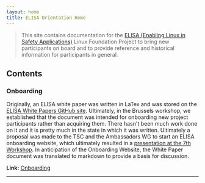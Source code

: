 ```yaml
---
layout: home
title: ELISA Orientation Home
---
```


> This site contains documentation for the [ELISA (Enabling Linux in Safety Applications)](https://www.elisa.tech)
> Linux Foundation Project
> to bring new participants on board and to provide reference and historical information for participants 
> in general.

## Contents

### Onboarding

Originally, an ELISA white paper was written in LaTex and was stored on the [ELISA White Papers GitHub site](https://github.com/elisa-tech/ELISA-White-Papers).
Ultimately, in the Brussels workshop, we established that the document was intended for onboarding 
new project participants rather than acquiring them.
There hasn't been much work done on it and it is pretty much in the state in which it was written.
Ultimately a proposal was made to the TSC and the Ambassadors WG to start an ELISA onboarding website,
which ultimately resulted in a [presentation at the 7th Workshop](https://drive.google.com/drive/folders/1vboV7gR2yHJELlaXoIPf6HMaBrke94WQ).
In anticipation of the Onboarding Website, the White Paper document was translated to markdown to provide a basis for discussion.  

**Link:** [Onboarding](Onboarding.html)

--------------
